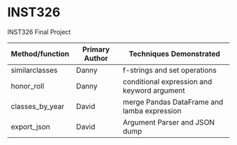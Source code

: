 # INST326
INST326 Final Project 

| Method/function | Primary Author | Techniques Demonstrated |
| --------------- | -------------- | ----------------------- |
| similarclasses  | Danny          | f-strings and set operations |
| honor_roll      | Danny          | conditional expression and keyword argument |
| classes_by_year | David          | merge Pandas DataFrame and lamba expression |
| export_json     | David          | Argument Parser and JSON dump |
